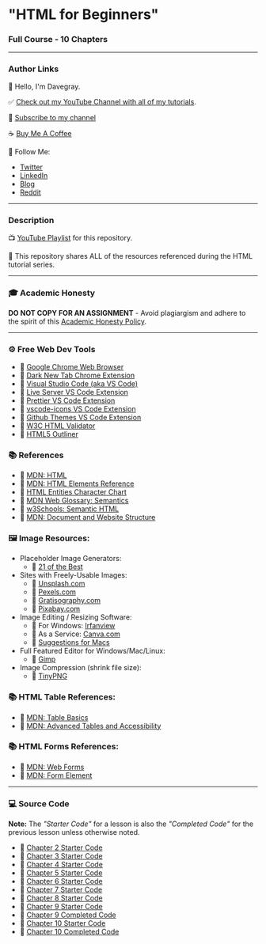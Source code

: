 # "HTML for Beginners"

### Full Course - 10 Chapters

---

### Author Links

👋 Hello, I'm Davegray.

✅
[Check out my YouTube Channel with all of my tutorials](https://www.youtube.com/DaveGrayTeachesCode).

🚩 [Subscribe to my channel](https://bit.ly/3nGHmNn)

☕ [Buy Me A Coffee](https://buymeacoffee.com/DaveGray)

🚀 Follow Me:

- [Twitter](https://twitter.com/yesdavidgray)
- [LinkedIn](https://www.linkedin.com/in/davidagray/)
- [Blog](https://yesdavidgray.com)
- [Reddit](https://www.reddit.com/user/DaveOnEleven)

---

### Description

📺
[YouTube Playlist](https://www.youtube.com/playlist?list=PL0Zuz27SZ-6OlAwitnFUubtE93DO-l0vu)
for this repository.

🚀 This repository shares ALL of the resources referenced during the HTML
tutorial series.

---

### 🎓 Academic Honesty

**DO NOT COPY FOR AN ASSIGNMENT** - Avoid plagiargism and adhere to the spirit
of this
[Academic Honesty Policy](https://www.freecodecamp.org/news/academic-honesty-policy/).

---

### ⚙ Free Web Dev Tools

- 🔗 [Google Chrome Web Browser](https://google.com/chrome/)
- 🔗
  [Dark New Tab Chrome Extension](https://chrome.google.com/webstore/detail/dark-new-tab/kcphhkbdlfggickaoeiahdcfhagfbajl?hl=en)
- 🔗 [Visual Studio Code (aka VS Code)](https://code.visualstudio.com/)
- 🔗
  [Live Server VS Code Extension](https://marketplace.visualstudio.com/items?itemName=ritwickdey.LiveServer)
- 🔗
  [Prettier VS Code Extension](https://marketplace.visualstudio.com/items?itemName=esbenp.prettier-vscode)
- 🔗
  [vscode-icons VS Code Extension](https://marketplace.visualstudio.com/items?itemName=vscode-icons-team.vscode-icons)
- 🔗
  [Github Themes VS Code Extension](https://marketplace.visualstudio.com/items?itemName=GitHub.github-vscode-theme)
- 🔗 [W3C HTML Validator](https://validator.w3.org/)
- 🔗
  [HTML5 Outliner](https://chrome.google.com/webstore/detail/html5-outliner/afoibpobokebhgfnknfndkgemglggomo)

### 📚 References

- 🔗 [MDN: HTML](https://developer.mozilla.org/en-US/docs/Web/HTML)
- 🔗
  [MDN: HTML Elements Reference](https://developer.mozilla.org/en-US/docs/Web/HTML/Element)
- 🔗
  [HTML Entities Character Chart](https://html.spec.whatwg.org/multipage/named-characters.html#named-character-references)
- 🔗
  [MDN Web Glossary: Semantics](https://developer.mozilla.org/en-US/docs/Glossary/Semantics)
- 🔗
  [w3Schools: Semantic HTML](https://www.w3schools.com/html/html5_semantic_elements.asp)
- 🔗
  [MDN: Document and Website Structure](https://developer.mozilla.org/en-US/docs/Learn/HTML/Introduction_to_HTML/Document_and_website_structure)

### 🖼️ Image Resources:

- Placeholder Image Generators:
  - 🔗
    [21 of the Best](https://loremipsum.io/21-of-the-best-placeholder-image-generators/)
- Sites with Freely-Usable Images:
  - 🔗 [Unsplash.com](https://unsplash.com/)
  - 🔗 [Pexels.com](https://www.pexels.com/)
  - 🔗 [Gratisography.com](https://gratisography.com/)
  - 🔗 [Pixabay.com](https://pixabay.com/)
- Image Editing / Resizing Software:
  - 🔗 For Windows: [Irfanview](https://www.irfanview.com/)
  - 🔗 As a Service: [Canva.com](https://www.canva.com/)
  - 🔗
    [Suggestions for Macs](https://www.cleverfiles.com/howto/top-5-photo-editing-apps-mac.html)
- Full Featured Editor for Windows/Mac/Linux:
  - 🔗 [Gimp](https://www.gimp.org/)
- Image Compression (shrink file size):
  - 🔗 [TinyPNG](https://tinypng.com/)

### 📚 HTML Table References:

- 🔗
  [MDN: Table Basics](https://developer.mozilla.org/en-US/docs/Learn/HTML/Tables/Basics)
- 🔗
  [MDN: Advanced Tables and Accessibility](https://developer.mozilla.org/en-US/docs/Learn/HTML/Tables/Advanced)

### 📚 HTML Forms References:

- 🔗 [MDN: Web Forms](https://developer.mozilla.org/en-US/docs/Learn/Forms)
- 🔗
  [MDN: Form Element](https://developer.mozilla.org/en-US/docs/Web/HTML/Element/form)

---

### 💻 Source Code

**Note:** The _"Starter Code"_ for a lesson is also the _"Completed Code"_ for
the previous lesson unless otherwise noted.

- 🔗
  [Chapter 2 Starter Code](https://github.com/gitdagray/html_course/tree/main/01_lesson)
- 🔗
  [Chapter 3 Starter Code](https://github.com/gitdagray/html_course/tree/main/02_lesson)
- 🔗
  [Chapter 4 Starter Code](https://github.com/gitdagray/html_course/tree/main/03_lesson)
- 🔗
  [Chapter 5 Starter Code](https://github.com/gitdagray/html_course/tree/main/04_lesson)
- 🔗
  [Chapter 6 Starter Code](https://github.com/gitdagray/html_course/tree/main/05_lesson)
- 🔗
  [Chapter 7 Starter Code](https://github.com/gitdagray/html_course/tree/main/06_lesson)
- 🔗
  [Chapter 8 Starter Code](https://github.com/gitdagray/html_course/tree/main/07_lesson)
- 🔗
  [Chapter 9 Starter Code](https://github.com/gitdagray/html_course/tree/main/08_lesson)
- 🔗
  [Chapter 9 Completed Code](https://github.com/gitdagray/html_course/tree/main/09_lesson)
- 🔗
  [Chapter 10 Starter Code](https://github.com/gitdagray/html_course/tree/main/10_lesson_starter)
- 🔗
  [Chapter 10 Completed Code](https://github.com/gitdagray/html_course/tree/main/10_lesson)
